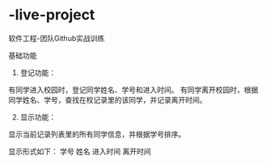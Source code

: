 # -live-project
软件工程-团队Github实战训练 

基础功能
1. 登记功能：

有同学进入校园时，登记同学姓名、学号和进入时间。
有同学离开校园时，根据同学姓名、学号，查找在校记录里的该同学，并记录离开时间。

2. 显示功能：

显示当前记录列表里的所有同学信息，并根据学号排序。

显示形式如下：
学号  姓名   进入时间   离开时间
